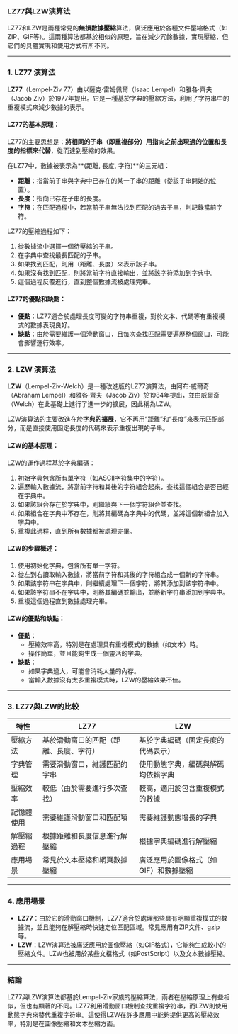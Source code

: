 ### LZ77與LZW演算法

LZ77和LZW是兩種常見的**無損數據壓縮**算法，廣泛應用於各種文件壓縮格式（如ZIP、GIF等）。這兩種算法都基於相似的原理，旨在減少冗餘數據，實現壓縮，但它們的具體實現和使用方式有所不同。

---

### **1. LZ77 演算法**

**LZ77**（Lempel-Ziv 77）由以薩克·雷姆佩爾（Isaac Lempel）和雅各·齊夫（Jacob Ziv）於1977年提出。它是一種基於字典的壓縮方法，利用了字符串中的重複模式來減少數據的表示。

#### **LZ77的基本原理：**

LZ77的主要思想是：**將相同的子串（即重複部分）用指向之前出現過的位置和長度的指標來代替**，從而達到壓縮的效果。

在LZ77中，數據被表示為**(距離, 長度, 字符)**的三元組：
- **距離**：指當前子串與字典中已存在的某一子串的距離（從該子串開始的位置）。
- **長度**：指向已存在子串的長度。
- **字符**：在匹配過程中，若當前子串無法找到匹配的過去子串，則記錄當前字符。

LZ77的壓縮過程如下：
1. 從數據流中選擇一個待壓縮的子串。
2. 在字典中查找最長匹配的子串。
3. 如果找到匹配，則用（距離、長度）來表示該子串。
4. 如果沒有找到匹配，則將當前字符直接輸出，並將該字符添加到字典中。
5. 這個過程反覆進行，直到整個數據流被處理完畢。

#### **LZ77的優點和缺點：**
- **優點**：LZ77適合於處理長度可變的字符串重複，對於文本、代碼等有重複模式的數據表現良好。
- **缺點**：由於需要維護一個滑動窗口，且每次查找匹配需要遍歷整個窗口，可能會影響運行效率。

---

### **2. LZW 演算法**

**LZW**（Lempel-Ziv-Welch）是一種改進版的LZ77演算法，由阿布·威爾奇（Abraham Lempel）和雅各·齊夫（Jacob Ziv）於1984年提出，並由威爾奇（Welch）在此基礎上進行了進一步的擴展，因此稱為LZW。

LZW演算法的主要改進在於**字典的擴展**，它不再用“距離”和“長度”來表示匹配部分，而是直接使用固定長度的代碼來表示重複出現的子串。

#### **LZW的基本原理：**

LZW的運作過程基於字典編碼：
1. 初始字典包含所有單字符（如ASCII字符集中的字符）。
2. 遍歷輸入數據流，將當前字符和其後的字符組合起來，查找這個組合是否已經在字典中。
3. 如果該組合存在於字典中，則繼續與下一個字符組合並查找。
4. 如果組合在字典中不存在，則將其編碼為字典中的代碼，並將這個新組合加入字典中。
5. 重複此過程，直到所有數據都被處理完畢。

#### **LZW的步驟概述：**
1. 使用初始化字典，包含所有單一字符。
2. 從左到右讀取輸入數據，將當前字符和其後的字符組合成一個新的字符串。
3. 如果該字符串在字典中，則繼續處理下一個字符，將其添加到該字符串中。
4. 如果該字符串不在字典中，則將其編碼並輸出，並將新字符串添加到字典中。
5. 重複這個過程直到數據處理完畢。

#### **LZW的優點和缺點：**
- **優點**：
  - 壓縮效率高，特別是在處理具有重複模式的數據（如文本）時。
  - 操作簡單，並且能夠生成一個靈活的字典。
- **缺點**：
  - 如果字典過大，可能會消耗大量的內存。
  - 當輸入數據沒有太多重複模式時，LZW的壓縮效果不佳。

---

### **3. LZ77與LZW的比較**

| 特性             | LZ77                             | LZW                                |
|------------------|----------------------------------|------------------------------------|
| 壓縮方法         | 基於滑動窗口的匹配（距離、長度、字符） | 基於字典編碼（固定長度的代碼表示）  |
| 字典管理         | 需要滑動窗口，維護匹配的字串     | 使用動態字典，編碼與解碼均依賴字典   |
| 壓縮效率         | 較低（由於需要進行多次查找）     | 較高，適用於包含重複模式的數據     |
| 記憶體使用       | 需要維護滑動窗口和匹配項         | 需要維護動態增長的字典             |
| 解壓縮過程       | 根據距離和長度信息進行解壓縮     | 根據字典編碼進行解壓縮             |
| 應用場景         | 常見於文本壓縮和網頁數據壓縮     | 廣泛應用於圖像格式（如GIF）和數據壓縮 |

---

### **4. 應用場景**

- **LZ77**：由於它的滑動窗口機制，LZ77適合於處理那些具有明顯重複模式的數據流，並且能夠在解壓縮時快速定位匹配區域。常見應用有ZIP文件、gzip等。
- **LZW**：LZW演算法被廣泛應用於圖像壓縮（如GIF格式），它能夠生成較小的壓縮文件。LZW也被用於某些文檔格式（如PostScript）以及文本數據壓縮。

---

### **結論**

LZ77與LZW演算法都基於Lempel-Ziv家族的壓縮算法，兩者在壓縮原理上有些相似，但也有顯著的不同。LZ77利用滑動窗口機制查找重複字符串，而LZW則使用動態字典來替代重複字符串。這使得LZW在許多應用中能夠提供更高的壓縮效率，特別是在圖像壓縮和文本壓縮方面。